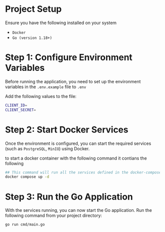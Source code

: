 # Project Setup

Ensure you have the following installed on your system

- `Docker`
- `Go (version 1.18+)`

# Step 1: Configure Environment Variables

Before running the application, you need to set up the environment variables in the `.env.example` file to `.env`

Add the following values to the file:

```bash
CLIENT_ID=
CLIENT_SECRET=
```

# Step 2: Start Docker Services

Once the environment is configured, you can start the required services (such as `PostgreSQL`, `MinIO`) using Docker.

to start a docker container with the following command it contians the following

```bash
## This command will run all the services defined in the docker-compose.yml file in detached mode.
docker compose up -d
```

# Step 3: Run the Go Application

With the services running, you can now start the Go application. Run the following command from your project directory:

```bash
go run cmd/main.go
```
